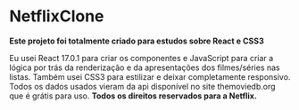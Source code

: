 # NetflixClone

**Este projeto foi totalmente criado para estudos sobre React e CSS3**

Eu usei React 17.0.1 para criar os componentes e JavaScript para criar a lógica por trás da renderização e da apresentações dos filmes/séries nas listas. Também usei CSS3 para estilizar e deixar completamente responsivo.
Todos os dados usados vieram da api disponível no site themoviedb.org que é grátis para uso.
**Todos os direitos reservados para a Netflix.**
